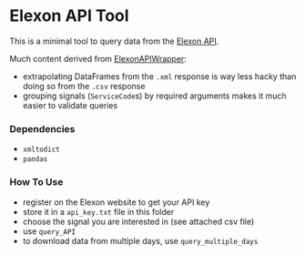 # Elexon API Tool

This is a minimal tool to query data from the [Elexon API](https://www.elexon.co.uk/wp-content/uploads/2017/06/bmrs_api_data_push_user_guide_v1.1.pdf).

Much content derived from [ElexonAPIWrapper](https://github.com/AyrtonB/ElexonAPIWrapper):
* extrapolating DataFrames from the `.xml` response is way less hacky than doing so from the `.csv` response
* grouping signals (`ServiceCode`s) by required arguments makes it much easier to validate queries

### Dependencies

* `xmltodict`
* `pandas`

### How To Use

* register on the Elexon website to get your API key
* store it in a `api_key.txt` file in this folder
* choose the signal you are interested in (see attached csv file)
* use `query_API`
* to download data from multiple days, use `query_multiple_days`
